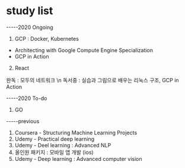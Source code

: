# study list


-----2020 Ongoing
1. GCP : Docker, Kubernetes
  - Architecting with Google Compute Engine Specialization
  - GCP in Action 
2. React



완독 : 모두의 네트워크 \n
독서중 : 실습과 그림으로 배우는 리눅스 구조, GCP in Action

-----2020 To-do

1. GO



-----previous
1. Coursera - Structuring Machine Learning Projects
2. Udemy - Practical deep learning
3. Udemy - Deel learning : Advanced NLP
4. 올인원 패키지 : 모바일 앱 개발 (ios)
5. Udemy - Deep learning : Advanced computer vision

